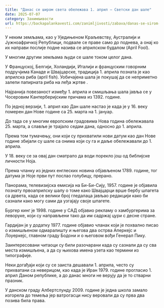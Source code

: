 ```yaml
---
title: "Данас се широм света обележава 1. април – Светски дан шале"
date: 2025-07-07
category: Занимљивости
url: https://backapalankavesti.com/zanimljivosti/zabava/danas-se-sirom-sveta-obelezava-1-april-svetski-dan-sale2/
---
```


У неким земљама, као у Уједињеном Краљевству, Аустралији и Јужноафричкој Републици, подвале се праве само до поднева, а онај ко их направи послије подне назива се априлском будалом (April Fool).

У многим другим земљама људи се шале током целог дана.

У Француској, Белгији, Холандији, Италији и француским говорним подручјима Канаде и Швајцарске, традиција 1. априла позната је као априлска риба (april fish). Уобичајена шала је покушај да се неприметно залепи папирната риба на леђа жртве .

Најранија повезаност између 1. априла и смишљања шала јавља се у Чосеровим Кантерберијским причама из 1392. године.

По једној верзији, 1. април као Дан шале настао је када је у 16. веку померен дан Нове године са 25. марта на 1. јануар.

До тада се у многим европским градовима Нова година обележавала 25. марта, а славље је трајало седам дана, односно до 1. априла.

Према том тумачењу, они који су прихватили нови датум као дан Нове године збијали су шале са онима који су га и даље обележавали до 1. априла.

У 18. веку се за овај дан сматрало да води порекло још од библијске личности Ноја.

Према чланку из једних енглеских новина објављеном 1789. године, тог датума је Ноје први пут послао голубицу, прерано.

Панорама, телевизијска емисија на Би-Би-Сију, 1957. године је објавила познату првоаприлску шалу о томе како Швајцарци врше бербу шпагета са дрвета, када се велики број гледалаца јављао редакцији како би сазнали како могу сами да узгајају своје шпагете.

Бургер кинг је 1998. године у САД објавио рекламу о хамбургерима за леворуке, који су направљени тако да им садржај цури с десне стране.

Гардијан је у додатку 1977. године објавио чланак који је похвално писао о измишљеном одмаралишту и његова два острва Аперкејс и Лоуеркејс, главном граду Бодони и о његовом вођи Генерал Пику.

Заинтересовани читаоци су били разочарани када су сазнали да су сва места измишљена, а да су њихова имена узета као термини из типографије.

Неки догађаји који су се заиста дешавали 1. априла, често су прихватани са неверицом, као када је Иран 1979. године прогласио 1. април Даном републике, а до данас многи не верују да је то стварни празник.

У данском граду Албертслунду 2009. године је једна школа замало изгорела до темеља јер ватрогасци нису веровали да су прва два позива била права.

